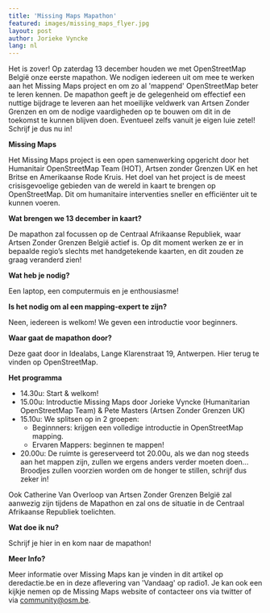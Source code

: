 ```yaml
---
title: 'Missing Maps Mapathon'
featured: images/missing_maps_flyer.jpg
layout: post
author: Jorieke Vyncke
lang: nl
---
```


Het is zover! Op zaterdag 13 december houden we met OpenStreetMap België onze eerste mapathon. We nodigen iedereen uit om mee te werken aan het Missing Maps project en om zo al 'mappend' OpenStreetMap beter te leren kennen. De mapathon geeft je de gelegenheid om effectief een nuttige bijdrage te leveren aan het moeilijke veldwerk van Artsen Zonder Grenzen en om de nodige vaardigheden op te bouwen om dit in de toekomst te kunnen blijven doen. Eventueel zelfs vanuit je eigen luie zetel!
Schrijf je dus nu in!

**Missing Maps**

Het Missing Maps project is een open samenwerking opgericht door het Humanitair OpenStreetMap Team (HOT), Artsen zonder Grenzen UK en het Britse en Amerikaanse Rode Kruis. Het doel van het project is de meest crisisgevoelige gebieden van de wereld in kaart te brengen op OpenStreetMap. Dit om humanitaire interventies sneller en efficiënter uit te kunnen voeren.

**Wat brengen we 13 december in kaart?**

De mapathon zal focussen op de Centraal Afrikaanse Republiek, waar Artsen Zonder Grenzen België actief is. Op dit moment werken ze er in bepaalde regio’s slechts met handgetekende kaarten, en dit zouden ze graag veranderd zien!

**Wat heb je nodig?**

Een laptop, een computermuis en je enthousiasme!

**Is het nodig om al een mapping-expert te zijn?**

Neen, iedereen is welkom! We geven een introductie voor beginners.

**Waar gaat de mapathon door?**

Deze gaat door in Idealabs, Lange Klarenstraat 19, Antwerpen. Hier terug te vinden op OpenStreetMap.

**Het programma**

- 14.30u: Start & welkom!
- 15.00u: Introductie Missing Maps door Jorieke Vyncke (Humanitarian OpenStreetMap Team) & Pete Masters (Artsen Zonder Grenzen UK)
- 15.10u: We splitsen op in 2 groepen:
  - Beginnners: krijgen een volledige introductie in OpenStreetMap mapping.
  - Ervaren Mappers: beginnen te mappen!
- 20.00u: De ruimte is gereserveerd tot 20.00u, als we dan nog steeds aan het mappen zijn, zullen we ergens anders verder moeten doen... Broodjes zullen voorzien worden om de honger te stillen, schrijf dus zeker in!

Ook Catherine Van Overloop van Artsen Zonder Grenzen België zal aanwezig zijn tijdens de Mapathon en zal ons de situatie in de Centraal Afrikaanse Republiek toelichten.

**Wat doe ik nu?**

Schrijf je hier in en kom naar de mapathon!

**Meer Info?**

Meer informatie over Missing Maps kan je vinden in dit artikel op deredactie.be en in deze aflevering van 'Vandaag' op radio1. Je kan ook een kijkje nemen op de Missing Maps website of contacteer ons via twitter of via community@osm.be.
